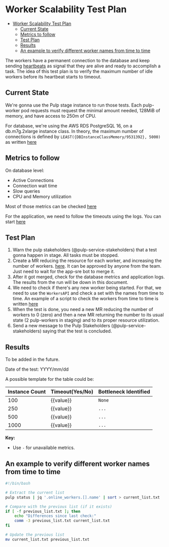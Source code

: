 # Worker Scalability Test Plan

<!--toc:start-->
- [Worker Scalability Test Plan](#worker-scalability-test-plan)
  - [Current State](#current-state)
  - [Metrics to follow](#metrics-to-follow)
  - [Test Plan](#test-plan)
  - [Results](#results)
  - [An example to verify different worker names from time to time](#an-example-to-verify-different-worker-names-from-time-to-time)
<!--toc:end-->

The workers have a permanent connection to the database and keep sending [heartbeats]()
as signal that they are alive and ready to accomplish a task.
The idea of this test plan is to verify the maximum number of idle workers before its 
heartbeat starts to timeout.

## Current State
We're gonna use the Pulp stage instance to run those tests. Each pulp-worker pod requests 
must request the minimal amount needed, 128MiB of memory, and have access to 250m of CPU.

For database, we're using the AWS RDS PostgreSQL 16, on a db.m7g.2xlarge instance class.
In theory, the maximum number of connections is defined by `LEAST({DBInstanceClassMemory/9531392}, 5000)`
as written [here](https://docs.aws.amazon.com/AmazonRDS/latest/UserGuide/CHAP_Limits.html#RDS_Limits.MaxConnections)

## Metrics to follow
On database level:
- Active Connections
- Connection wait time
- Slow queries
- CPU and Memory utilization

Most of those metrics can be checked [here](https://us-east-1.console.aws.amazon.com/rds/home?region=us-east-1#database:id=pulp-prod;is-cluster=false)

For the application, we need to follow the timeouts using the logs.
You can start [here](https://grafana.app-sre.devshift.net/explore?schemaVersion=1&panes=%7B%22vse%22%3A%7B%22datasource%22%3A%22P1A97A9592CB7F392%22%2C%22queries%22%3A%5B%7B%22id%22%3A%22%22%2C%22region%22%3A%22us-east-1%22%2C%22namespace%22%3A%22%22%2C%22refId%22%3A%22A%22%2C%22queryMode%22%3A%22Logs%22%2C%22expression%22%3A%22fields+%40logStream%2C+%40message%2C++kubernetes.namespace_name+%7C+filter+%40logStream+like+%2Fpulp-stage_pulp-%28worker%7Capi%7Ccontent%29%2F%5Cn%5Cn%5Cn%5Cn%22%2C%22statsGroups%22%3A%5B%5D%2C%22datasource%22%3A%7B%22type%22%3A%22cloudwatch%22%2C%22uid%22%3A%22P1A97A9592CB7F392%22%7D%2C%22logGroups%22%3A%5B%7B%22arn%22%3A%22arn%3Aaws%3Alogs%3Aus-east-1%3A744086762512%3Alog-group%3Acrcs02ue1.pulp-stage%3A*%22%2C%22name%22%3A%22crcs02ue1.pulp-stage%22%2C%22accountId%22%3A%22744086762512%22%7D%5D%7D%5D%2C%22range%22%3A%7B%22from%22%3A%22now-30m%22%2C%22to%22%3A%22now%22%7D%7D%7D&orgId=1)

## Test Plan

1. Warn the pulp stakeholders (@pulp-service-stakeholders) that a test gonna happen in stage. All tasks must be stopped.
2. Create a MR reducing the resource for each worker, and increasing the number of workers. [here](https://gitlab.cee.redhat.com/service/app-interface/-/blob/master/data/services/pulp/deploy.yml#L75).
It can be approved by anyone from the team. Just need to wait for the app-sre bot to merge it.
3. After it got merged, check for the database metrics and application logs. The results from the run will be down in this document.
4. We need to check if there's any new worker being started. For that, we need to use the `WorkersAPI` and check a set with the names from time to time.
An example of a script to check the workers from time to time is written [here](#an-example-to-verify-different-worker-names-from-time-to-time)
5. When the test is done, you need a new MR reducing the number of workers to 0 (zero) and then a new MR returning 
the number to its usual state (2 pulp-workers in staging) and to its proper resource utilization.
6. Send a new message to the Pulp Stakeholders (@pulp-service-stakeholders) saying that the test is concluded.

## Results
To be added in the future.

Date of the test: YYYY/mm/dd

A possible template for the table could be:

| Instance Count | Timeout(Yes/No) | Bottleneck Identified |
|----------------|-----------------|-----------------------|
| 100            | {{value}}       | `None`                |
| 250            | {{value}}       | `...`                 |
| 500            | {{value}}       | `...`                 |
| 1000           | {{value}}       | `...`                 |

**Key:**
- Use `-` for unavailable metrics.

## An example to verify different worker names from time to time
```bash
#!/bin/bash

# Extract the current list
pulp status | jq '.online_workers.[].name' | sort > current_list.txt

# Compare with the previous list (if it exists)
if [ -f previous_list.txt ]; then
    echo "Differences since last check:"
    comm -3 previous_list.txt current_list.txt
fi

# Update the previous list
mv current_list.txt previous_list.txt
```
